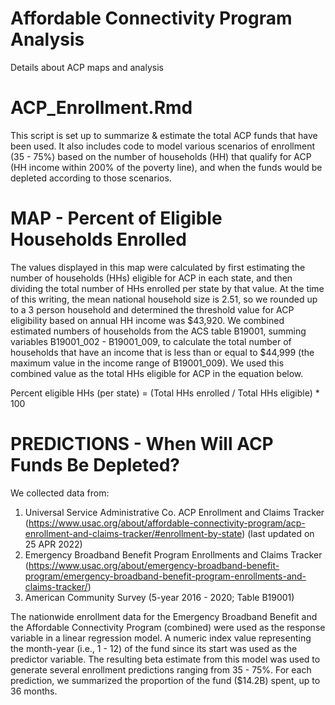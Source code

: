 # Affordable Connectivity Program Analysis
 Details about ACP maps and analysis 
 

# ACP_Enrollment.Rmd
This script is set up to summarize & estimate the total ACP funds that have been used. It also includes code to model various scenarios of enrollment (35 - 75%) based on the number of households (HH) that qualify for ACP (HH income within 200% of the poverty line), and when the funds would be depleted according to those scenarios.

# MAP - Percent of Eligible Households Enrolled
The values displayed in this map were calculated by first estimating the number of households (HHs) eligible for ACP in each state, and then dividing the total number of HHs enrolled per state by that value. At the time of this writing, the mean national household size is 2.51, so we rounded up to a 3 person household and determined the threshold value for ACP eligibility based on annual HH income was $43,920. We combined estimated numbers of households from the ACS table B19001, summing variables B19001_002 - B19001_009, to calculate the total number of households that have an income that is less than or equal to $44,999 (the maximum value in the income range of B19001_009). We used this combined value as the total HHs eligible for ACP in the equation below.  

Percent eligible HHs (per state) = (Total HHs enrolled / Total HHs eligible) * 100

# PREDICTIONS - When Will ACP Funds Be Depleted?
We collected data from:
1. Universal Service Administrative Co. ACP Enrollment and Claims Tracker (https://www.usac.org/about/affordable-connectivity-program/acp-enrollment-and-claims-tracker/#enrollment-by-state) (last updated on 25 APR 2022)
2. Emergency Broadband Benefit Program Enrollments and Claims Tracker (https://www.usac.org/about/emergency-broadband-benefit-program/emergency-broadband-benefit-program-enrollments-and-claims-tracker/)
3. American Community Survey (5-year 2016 - 2020; Table B19001)

 
The nationwide enrollment data for the Emergency Broadband Benefit and the Affordable Connectivity Program (combined) were used as the response variable in a linear regression model. A numeric index value representing the month-year (i.e., 1 - 12) of the fund since its start was used as the predictor variable. The resulting beta estimate from this model was used to generate several enrollment predictions ranging from 35 - 75%. For each prediction, we summarized the proportion of the fund ($14.2B) spent, up to 36 months.


